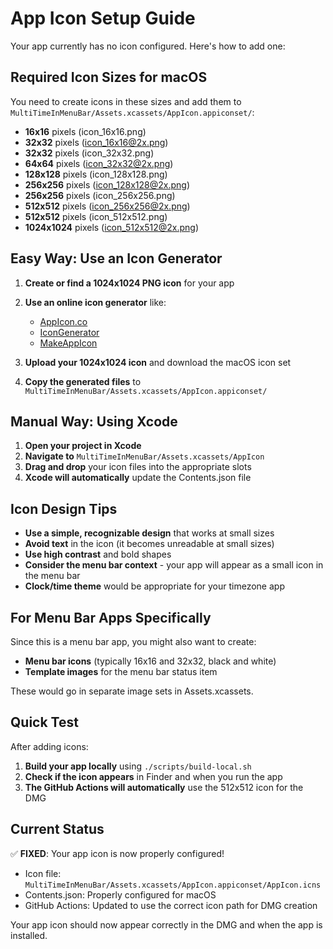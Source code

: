 # App Icon Setup Guide

Your app currently has no icon configured. Here's how to add one:

## Required Icon Sizes for macOS

You need to create icons in these sizes and add them to `MultiTimeInMenuBar/Assets.xcassets/AppIcon.appiconset/`:

- **16x16** pixels (icon_16x16.png)
- **32x32** pixels (icon_16x16@2x.png)
- **32x32** pixels (icon_32x32.png)
- **64x64** pixels (icon_32x32@2x.png)
- **128x128** pixels (icon_128x128.png)
- **256x256** pixels (icon_128x128@2x.png)
- **256x256** pixels (icon_256x256.png)
- **512x512** pixels (icon_256x256@2x.png)
- **512x512** pixels (icon_512x512.png)
- **1024x1024** pixels (icon_512x512@2x.png)

## Easy Way: Use an Icon Generator

1. **Create or find a 1024x1024 PNG icon** for your app
2. **Use an online icon generator** like:
   - [AppIcon.co](https://appicon.co/)
   - [IconGenerator](https://icongenerator.net/)
   - [MakeAppIcon](https://makeappicon.com/)

3. **Upload your 1024x1024 icon** and download the macOS icon set
4. **Copy the generated files** to `MultiTimeInMenuBar/Assets.xcassets/AppIcon.appiconset/`

## Manual Way: Using Xcode

1. **Open your project in Xcode**
2. **Navigate to** `MultiTimeInMenuBar/Assets.xcassets/AppIcon`
3. **Drag and drop** your icon files into the appropriate slots
4. **Xcode will automatically** update the Contents.json file

## Icon Design Tips

- **Use a simple, recognizable design** that works at small sizes
- **Avoid text** in the icon (it becomes unreadable at small sizes)
- **Use high contrast** and bold shapes
- **Consider the menu bar context** - your app will appear as a small icon in the menu bar
- **Clock/time theme** would be appropriate for your timezone app

## For Menu Bar Apps Specifically

Since this is a menu bar app, you might also want to create:
- **Menu bar icons** (typically 16x16 and 32x32, black and white)
- **Template images** for the menu bar status item

These would go in separate image sets in Assets.xcassets.

## Quick Test

After adding icons:
1. **Build your app locally** using `./scripts/build-local.sh`
2. **Check if the icon appears** in Finder and when you run the app
3. **The GitHub Actions will automatically** use the 512x512 icon for the DMG

## Current Status

✅ **FIXED**: Your app icon is now properly configured! 
- Icon file: `MultiTimeInMenuBar/Assets.xcassets/AppIcon.appiconset/AppIcon.icns`
- Contents.json: Properly configured for macOS
- GitHub Actions: Updated to use the correct icon path for DMG creation

Your app icon should now appear correctly in the DMG and when the app is installed. 
